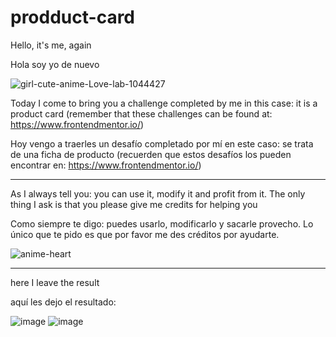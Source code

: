 # prodduct-card
Hello, it's me, again

Hola soy yo de nuevo

![girl-cute-anime-Love-lab-1044427](https://github.com/jix-oscar-rodriguez/prodduct-card/assets/127907655/dd4b16f9-4caf-4767-b1c8-268e22b7a645)



Today I come to bring you a challenge completed by me in this case: it is a product card (remember that these challenges can be found at: https://www.frontendmentor.io/)

Hoy vengo a traerles un desafío completado por mí en este caso: se trata de una ficha de producto (recuerden que estos desafíos los pueden encontrar en: https://www.frontendmentor.io/)

-----------------------------------------------------------------------------------------------------------------------------------------------------------------------

As I always tell you: you can use it, modify it and profit from it. The only thing I ask is that you please give me credits for helping you

Como siempre te digo: puedes usarlo, modificarlo y sacarle provecho. Lo único que te pido es que por favor me des créditos por ayudarte.

![anime-heart](https://github.com/jix-oscar-rodriguez/prodduct-card/assets/127907655/04794009-d14d-4a4c-84d1-f6e0bf15b1b5)

----------------------------------------------------------------------------------------------------------------------------------
here I leave the result

aquí les dejo el resultado:

![image](https://github.com/jix-oscar-rodriguez/prodduct-card/assets/127907655/0b827721-f859-4cad-933c-c3557a49b009)
![image](https://github.com/jix-oscar-rodriguez/prodduct-card/assets/127907655/871891a6-0bfe-422e-9251-0db7efc4c2cf)


